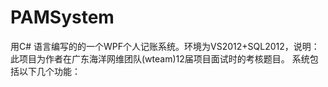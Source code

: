 PAMSystem
=========

用C# 语言编写的的一个WPF个人记账系统。环境为VS2012+SQL2012，说明：此项目为作者在广东海洋网维团队(wteam)12届项目面试时的考核题目。
系统包括以下几个功能：
